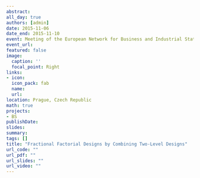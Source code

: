 ```yaml
---
abstract:
all_day: true
authors: [admin]
date: 2015-11-06
date_end: 2015-11-10
event: Meeting of the European Network for Business and Industrial Statistics 2015
event_url: 
featured: false
image:
  caption: ''
  focal_point: Right
links:
- icon: 
  icon_pack: fab
  name: 
  url: 
location: Prague, Czech Republic
math: true
projects:
- BS
publishDate: 
slides: 
summary: 
tags: []
title: "Fractional Factorial Designs by Combining Two-Level Designs"
url_code: ""
url_pdf: ""
url_slides: ""
url_video: ""
---
```


